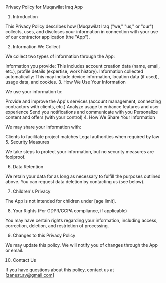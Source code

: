 
Privacy Policy for Muqawilat Iraq App

1. Introduction

This Privacy Policy describes how [Muqawilat Iraq ("we," "us," or "our") collects, uses, and discloses your information in connection with your use of our contractor application (the "App").

2. Information We Collect

We collect two types of information through the App:

Information you provide: This includes account creation data (name, email, etc.), profile details (expertise, work history).
Information collected automatically: This may include device information, location data (if used), usage data, and cookies.
3. How We Use Your Information

We use your information to:

Provide and improve the App's services (account management, connecting contractors with clients, etc.)
Analyze usage to enhance features and user experience
Send you notifications and communicate with you
Personalize content and offers (with your control)
4. How We Share Your Information

We may share your information with:

Clients to facilitate project matches
Legal authorities when required by law
5. Security Measures

We take steps to protect your information, but no security measures are foolproof.

6. Data Retention

We retain your data for as long as necessary to fulfill the purposes outlined above. You can request data deletion by contacting us (see below).

7. Children's Privacy

The App is not intended for children under [age limit].

8. Your Rights (For GDPR/CCPA compliance, if applicable)

You may have certain rights regarding your information, including access, correction, deletion, and restriction of processing.

9. Changes to this Privacy Policy

We may update this policy. We will notify you of changes through the App or email.

10. Contact Us

If you have questions about this policy, contact us at [zanest.av@gmail.com]
